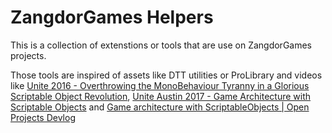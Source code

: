 # ZangdorGames Helpers

This is a collection of extenstions or tools that are use on ZangdorGames projects.

Those tools are inspired of assets like DTT utilities or ProLibrary and videos like [Unite 2016 - Overthrowing the MonoBehaviour Tyranny in a Glorious Scriptable Object Revolution](https://www.youtube.com/watch?v=6vmRwLYWNRo), [Unite Austin 2017 - Game Architecture with Scriptable Objects](https://www.youtube.com/watch?v=raQ3iHhE_Kk) and [Game architecture with ScriptableObjects | Open Projects Devlog](https://www.youtube.com/watch?v=WLDgtRNK2VE)